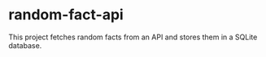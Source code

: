 # random-fact-api
This project fetches random facts from an API and stores them in a SQLite database.
